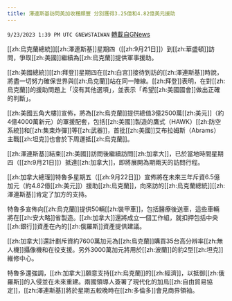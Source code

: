 ```yaml
---
title: 澤連斯基訪問美加收穫頗豐 分別獲得3.25億和4.82億美元援助
---
```

`9/23/2023 1:39 PM UTC GNEWSTAIWAN` [轉載自GNews](https://gnews.org/articles/1730853)




 [[zh:烏克蘭總統]][[zh:澤連斯基]]星期四（[[zh:9月21日]]）到[[zh:華盛頓]]訪問，爭取[[zh:美國]]繼續為[[zh:烏克蘭]]提供軍事援助。 

[[zh:美國總統]][[zh:拜登]]星期四在[[zh:白宮]]接待到訪的[[zh:澤連斯基]]時說，將盡一切努力確保世界與[[zh:烏克蘭]]站在同一陣線。[[zh:拜登]]表明，在對[[zh:烏克蘭]]的援助問題上「沒有其他選項」，並表示「希望[[zh:美國國會]]做出正確的判斷」。
  
[[zh:美國五角大樓]]宣佈，將為[[zh:烏克蘭]]提供總值3億2500萬[[zh:美元]]（約4億4000萬新元）的軍援配套，包括[[zh:美國]]製造的鷹式（HAWK）[[zh:防空系統]]和[[zh:集束炸彈]]等[[zh:武器]]，首批[[zh:美國]]艾布拉姆斯（Abrams）主戰[[zh:坦克]]也會於下周運抵[[zh:烏克蘭]]。

  

[[zh:澤連斯基]]結束[[zh:美國]]訪問後繼續訪問[[zh:加拿大]]，已於當地時間星期四（[[zh:9月21日]]）抵達[[zh:加拿大]]，即將展開為期兩天的訪問行程。

  

[[zh:加拿大總理]]特魯多星期五（[[zh:9月22日]]）宣佈將在未來三年斥資6.5億加元（約4.82億[[zh:美元]]）援助[[zh:烏克蘭]]，向來訪的[[zh:烏克蘭總統]][[zh:澤連斯基]]肯定了加方的支持。

  

特魯多宣佈向[[zh:烏克蘭]]提供50輛[[zh:裝甲車]]，包括醫療後送車，這些車輛將在[[zh:安大略]]省製造。[[zh:加拿大]]還將成立一個工作組，就扣押包括中央[[zh:銀行]]資產在內的[[zh:俄羅斯]]資產提供建議。

  

[[zh:加拿大]]還計劃斥資約7600萬加元為[[zh:烏克蘭]]購買35台高分辨率[[zh:無人機]]攝像機和在役支援。另外3000萬加元將用於[[zh:波蘭]]的豹2型[[zh:坦克]]維修中心。

  

特魯多還強調，[[zh:加拿大]]願意支持[[zh:烏克蘭]]的[[zh:經濟]]，以抵御[[zh:俄羅斯]]的入侵並在未來重建。兩國領導人簽署了現代化的加烏[[zh:自由貿易協定]]，[[zh:澤連斯基]]將於星期五較晚時在[[zh:多倫多]]會見商界領袖。
